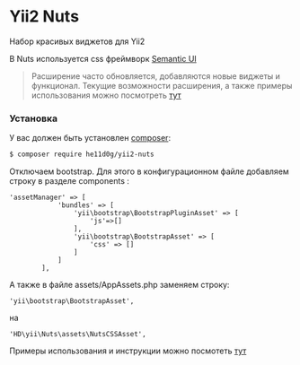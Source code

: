 # Yii2 Nuts
Набор красивых виджетов для Yii2

В Nuts используется css фреймворк  [Semantic UI][semantic]

> Расширение часто обновляется, 
> добавляются новые виджеты и функционал. Текущие возможности расширения, а также примеры использования можно посмотреть [тут][ext_url]


### Установка

У вас должен быть установлен [composer][composer_url]:

```sh
$ composer require he11d0g/yii2-nuts
```
Отключаем bootstrap. Для этого в конфигурационном файле добавляем строку в разделе components :

```
'assetManager' => [
            'bundles' => [
                'yii\bootstrap\BootstrapPluginAsset' => [
                    'js'=>[]
                ],
                'yii\bootstrap\BootstrapAsset' => [
                    'css' => []
                ]
            ]
        ],
```
А также в файле assets/AppAssets.php заменяем строку:
```
'yii\bootstrap\BootstrapAsset',
```
на
```
'HD\yii\Nuts\assets\NutsCSSAsset',
```
Примеры использования и инструкции можно посмотеть [тут][ext_url]


   [semantic]: <http://semantic-ui.com/>
   [ext_url]: <http://yii2-nuts.helldog.net>
   [composer_url]: <https://getcomposer.org/>
   


